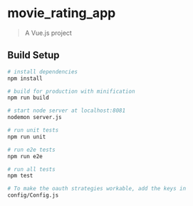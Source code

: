 # movie_rating_app

> A Vue.js project

## Build Setup

``` bash
# install dependencies
npm install

# build for production with minification
npm run build

# start node server at localhost:8081
nodemon server.js

# run unit tests
npm run unit

# run e2e tests
npm run e2e

# run all tests
npm test

# To make the oauth strategies workable, add the keys in
config/Config.js
```
